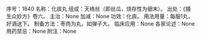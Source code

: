 序号：1840
名称：化痰丸
组成：天络丝（即丝瓜，烧存性为细末）。
出处：《摄生众妙方》卷六。
主治：None
加减：None
功效：化痰。
用法用量：每服1丸，好酒送下。
制备方法：枣肉为丸，如弹子大。
临床应用：None
各家论述：None
用药禁忌：None
附注：None
